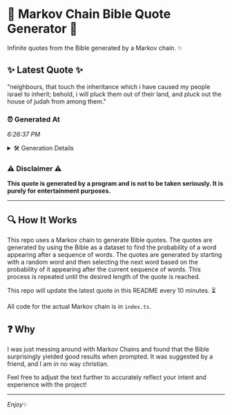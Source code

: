 # 📖 Markov Chain Bible Quote Generator 📖

Infinite quotes from the Bible generated by a Markov chain. ✨

## ✨ Latest Quote ✨
"neighbours, that touch the inheritance which i have caused my people israel to inherit; behold, i will pluck them out of their land, and pluck out the house of judah from among them."

### ⏰ Generated At
*6:26:37 PM*

<details>
    <summary>🛠️ Generation Details</summary>
    <p>
        <strong>🌱 Seed:</strong> neighbours,<br>
        <strong>🔄 Iterations:</strong> 32<br>
        <strong>📜 Context History:</strong><br>[ neighbours, ]: that<br>[ neighbours,, that ]: touch<br>[ neighbours,, that, touch ]: the<br>[ neighbours,, that, touch, the ]: inheritance<br>[ neighbours,, that, touch, the, inheritance ]: which<br>[ neighbours,, that, touch, the, inheritance, which ]: i<br>[ that, touch, the, inheritance, which, i ]: have<br>[ touch, the, inheritance, which, i, have ]: caused<br>[ the, inheritance, which, i, have, caused ]: my<br>[ inheritance, which, i, have, caused, my ]: people<br>[ which, i, have, caused, my, people ]: israel<br>[ i, have, caused, my, people, israel ]: to<br>[ have, caused, my, people, israel, to ]: inherit;<br>[ caused, my, people, israel, to, inherit; ]: behold,<br>[ my, people, israel, to, inherit;, behold, ]: i<br>[ people, israel, to, inherit;, behold,, i ]: will<br>[ israel, to, inherit;, behold,, i, will ]: pluck<br>[ to, inherit;, behold,, i, will, pluck ]: them<br>[ inherit;, behold,, i, will, pluck, them ]: out<br>[ behold,, i, will, pluck, them, out ]: of<br>[ i, will, pluck, them, out, of ]: their<br>[ will, pluck, them, out, of, their ]: land,<br>[ pluck, them, out, of, their, land, ]: and<br>[ them, out, of, their, land,, and ]: pluck<br>[ out, of, their, land,, and, pluck ]: out<br>[ of, their, land,, and, pluck, out ]: the<br>[ their, land,, and, pluck, out, the ]: house<br>[ land,, and, pluck, out, the, house ]: of<br>[ and, pluck, out, the, house, of ]: judah<br>[ pluck, out, the, house, of, judah ]: from<br>[ out, the, house, of, judah, from ]: among<br>[ the, house, of, judah, from, among ]: them.<br>
    </p>
</details>

### ⚠️ Disclaimer ⚠️
**This quote is generated by a program and is not to be taken seriously. It is purely for entertainment purposes.**

---

## 🔍 How It Works

This repo uses a Markov chain to generate Bible quotes. The quotes are generated by using the Bible as a dataset to find the probability of a word appearing after a sequence of words. The quotes are generated by starting with a random word and then selecting the next word based on the probability of it appearing after the current sequence of words. This process is repeated until the desired length of the quote is reached.

This repo will update the latest quote in this README every 10 minutes. ⏳

All code for the actual Markov chain is in `index.ts`.

## ❓ Why

I was just messing around with Markov Chains and found that the Bible surprisingly yielded good results when prompted. 
It was suggested by a friend, and I am in no way christian.

Feel free to adjust the text further to accurately reflect your intent and experience with the project!

---

*Enjoy*✨
